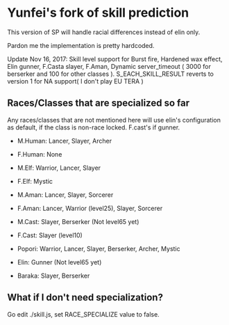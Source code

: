 # Yunfei's fork of skill prediction

This version of SP will handle racial differences instead of elin only.

Pardon me the implementation is pretty hardcoded.

Update Nov 16, 2017: Skill level support for Burst fire, Hardened wax effect, Elin gunner, F.Casta slayer, F.Aman, Dynamic server_timeout ( 3000 for berserker and 100 for other classes ). S_EACH_SKILL_RESULT reverts to version 1 for NA support( I don't play EU TERA )


## Races/Classes that are specialized so far

Any races/classes that are not mentioned here will use elin's configuration as default, if the class is non-race locked. F.cast's if gunner.

- M.Human: Lancer, Slayer, Archer

- F.Human: None

- M.Elf: Warrior, Lancer, Slayer

- F.Elf: Mystic

- M.Aman: Lancer, Slayer, Sorcerer

- F.Aman: Lancer, Warrior (level25), Slayer, Sorcerer

- M.Cast: Slayer, Berserker (Not level65 yet)

- F.Cast: Slayer (level10)

- Popori: Warrior, Lancer, Slayer, Berserker, Archer, Mystic

- Elin: Gunner (Not level65 yet)

- Baraka: Slayer, Berserker


## What if I don't need specialization?

Go edit ./skill.js, set RACE_SPECIALIZE value to false.
